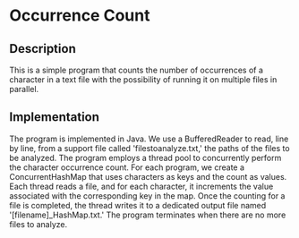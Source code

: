 # Occurrence Count

## Description

This is a simple program that counts the number of occurrences of a character in a text file with the possibility of running it on multiple files in parallel.

## Implementation

The program is implemented in Java.
We use a BufferedReader to read, line by line, from a support file called 'filestoanalyze.txt,' the paths of the files to be analyzed.
The program employs a thread pool to concurrently perform the character occurrence count.
For each program, we create a ConcurrentHashMap that uses characters as keys and the count as values.
Each thread reads a file, and for each character, it increments the value associated with the corresponding key in the map.
Once the counting for a file is completed, the thread writes it to a dedicated output file named '[filename]_HashMap.txt.'
The program terminates when there are no more files to analyze.
